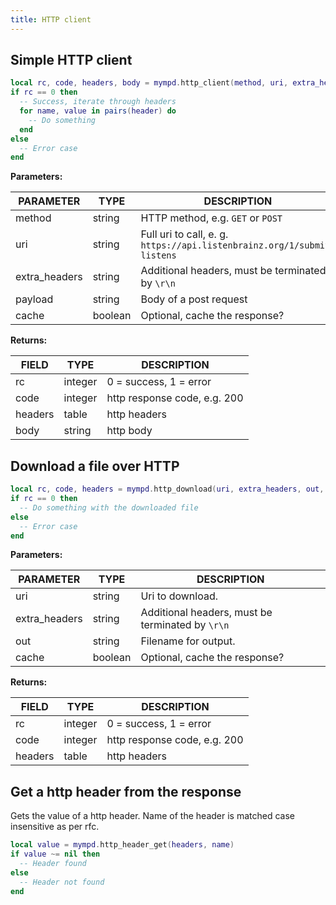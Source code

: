 ```yaml
---
title: HTTP client
---
```


## Simple HTTP client

```lua
local rc, code, headers, body = mympd.http_client(method, uri, extra_headers, payload, cache)
if rc == 0 then
  -- Success, iterate through headers
  for name, value in pairs(header) do
    -- Do something
  end
else
  -- Error case
end
```

**Parameters:**

| PARAMETER | TYPE | DESCRIPTION |
| --------- | ---- | ----------- |
| method | string | HTTP method, e.g. `GET` or `POST` |
| uri | string | Full uri to call, e. g. `https://api.listenbrainz.org/1/submit-listens` |
| extra_headers | string | Additional headers, must be terminated by `\r\n` |
| payload | string | Body of a post request |
| cache | boolean | Optional, cache the response? |

**Returns:**

| FIELD | TYPE | DESCRIPTION |
| ----- | ---- | ----------- |
| rc | integer | 0 = success, 1 = error |
| code | integer | http response code, e.g. 200 |
| headers | table | http headers |
| body | string | http body |

## Download a file over HTTP

```lua
local rc, code, headers = mympd.http_download(uri, extra_headers, out, cache)
if rc == 0 then
  -- Do something with the downloaded file
else
  -- Error case
end
```

**Parameters:**

| PARAMETER | TYPE | DESCRIPTION |
| --------- | ---- | ----------- |
| uri | string | Uri to download. |
| extra_headers | string | Additional headers, must be terminated by `\r\n` |
| out | string | Filename for output. |
| cache | boolean | Optional, cache the response? |

**Returns:**

| FIELD | TYPE | DESCRIPTION |
| ----- | ---- | ----------- |
| rc | integer | 0 = success, 1 = error |
| code | integer | http response code, e.g. 200 |
| headers | table | http headers |

## Get a http header from the response

Gets the value of a http header. Name of the header is matched case insensitive as per rfc.

```lua
local value = mympd.http_header_get(headers, name)
if value ~= nil then
  -- Header found
else
  -- Header not found
end
```
